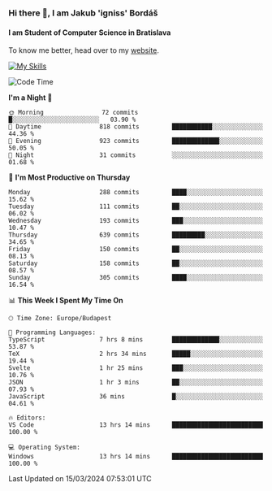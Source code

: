 ### Hi there 👋, I am Jakub 'igniss' Bordáš

#### I am Student of Computer Science in Bratislava
To know me better, head over to my [website](https://bordas.sk).

[![My Skills](https://skillicons.dev/icons?i=js,html,css,figma,svelte,java,kotlin,python,postgresql,typescript,nest,nodejs)](https://bordas.sk)


<!--START_SECTION:waka-->
![Code Time](http://img.shields.io/badge/Code%20Time-1%2C430%20hrs%2053%20mins-blue)

**I'm a Night 🦉** 

```text
🌞 Morning                72 commits          █░░░░░░░░░░░░░░░░░░░░░░░░   03.90 % 
🌆 Daytime                818 commits         ███████████░░░░░░░░░░░░░░   44.36 % 
🌃 Evening                923 commits         █████████████░░░░░░░░░░░░   50.05 % 
🌙 Night                  31 commits          ░░░░░░░░░░░░░░░░░░░░░░░░░   01.68 % 
```
📅 **I'm Most Productive on Thursday** 

```text
Monday                   288 commits         ████░░░░░░░░░░░░░░░░░░░░░   15.62 % 
Tuesday                  111 commits         ██░░░░░░░░░░░░░░░░░░░░░░░   06.02 % 
Wednesday                193 commits         ███░░░░░░░░░░░░░░░░░░░░░░   10.47 % 
Thursday                 639 commits         █████████░░░░░░░░░░░░░░░░   34.65 % 
Friday                   150 commits         ██░░░░░░░░░░░░░░░░░░░░░░░   08.13 % 
Saturday                 158 commits         ██░░░░░░░░░░░░░░░░░░░░░░░   08.57 % 
Sunday                   305 commits         ████░░░░░░░░░░░░░░░░░░░░░   16.54 % 
```


📊 **This Week I Spent My Time On** 

```text
🕑︎ Time Zone: Europe/Budapest

💬 Programming Languages: 
TypeScript               7 hrs 8 mins        █████████████░░░░░░░░░░░░   53.87 % 
TeX                      2 hrs 34 mins       █████░░░░░░░░░░░░░░░░░░░░   19.44 % 
Svelte                   1 hr 25 mins        ███░░░░░░░░░░░░░░░░░░░░░░   10.76 % 
JSON                     1 hr 3 mins         ██░░░░░░░░░░░░░░░░░░░░░░░   07.93 % 
JavaScript               36 mins             █░░░░░░░░░░░░░░░░░░░░░░░░   04.61 % 

🔥 Editors: 
VS Code                  13 hrs 14 mins      █████████████████████████   100.00 % 

💻 Operating System: 
Windows                  13 hrs 14 mins      █████████████████████████   100.00 % 
```


 Last Updated on 15/03/2024 07:53:01 UTC
<!--END_SECTION:waka-->
